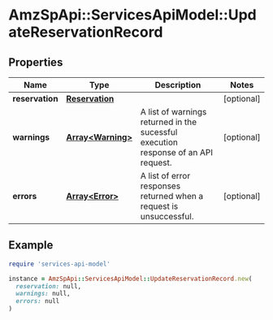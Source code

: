 # AmzSpApi::ServicesApiModel::UpdateReservationRecord

## Properties

| Name | Type | Description | Notes |
| ---- | ---- | ----------- | ----- |
| **reservation** | [**Reservation**](Reservation.md) |  | [optional] |
| **warnings** | [**Array&lt;Warning&gt;**](Warning.md) | A list of warnings returned in the sucessful execution response of an API request. | [optional] |
| **errors** | [**Array&lt;Error&gt;**](Error.md) | A list of error responses returned when a request is unsuccessful. | [optional] |

## Example

```ruby
require 'services-api-model'

instance = AmzSpApi::ServicesApiModel::UpdateReservationRecord.new(
  reservation: null,
  warnings: null,
  errors: null
)
```


